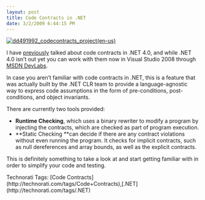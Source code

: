 ```yaml
---
layout: post
title: Code Contracts in .NET
date: 3/2/2009 6:44:15 PM
---
```


[![dd491992_codecontracts_project(en-us)](http://gwb.blob.core.windows.net/sdorman/WindowsLiveWriter/CodeContractsin.NET_10367/dd491992_codecontracts_project(en-us)_thumb.png "dd491992_codecontracts_project(en-us)")](http://gwb.blob.core.windows.net/sdorman/WindowsLiveWriter/CodeContractsin.NET_10367/dd491992_codecontracts_project(en-us)_2.png) 

I have [previously](http://geekswithblogs.net/sdorman/archive/2008/12/10/more-on-.net-4.0-code-contracts.aspx) talked about code contracts in .NET 4.0, and while .NET 4.0 isn’t out yet you can work with them now in Visual Studio 2008 through [MSDN DevLabs](http://msdn.microsoft.com/en-us/devlabs/dd491992.aspx).

In case you aren’t familiar with code contracts in .NET, this is a feature that was actually built by the .NET CLR team to provide a language-agnostic way to express code assumptions in the form of pre-conditions, post-conditions, and object invariants.

There are currently two tools provided:

*   **Runtime Checking**, which uses a binary rewriter to modify a program by injecting the contracts, which are checked as part of program execution.
*   **Static Checking **can decide if there are any contract violations without even running the program. It checks for implicit contracts, such as null dereferences and array bounds, as well as the explicit contracts.   

This is definitely something to take a look at and start getting familiar with in order to simplify your code and testing.
  <div style="padding-bottom: 0px; margin: 0px; padding-left: 0px; padding-right: 0px; display: inline; float: none; padding-top: 0px" id="scid:0767317B-992E-4b12-91E0-4F059A8CECA8:3fb497fb-909c-4674-a27d-5ae1a6ce58c2" class="wlWriterEditableSmartContent">Technorati Tags: [Code Contracts](http://technorati.com/tags/Code+Contracts),[.NET](http://technorati.com/tags/.NET)</div>
